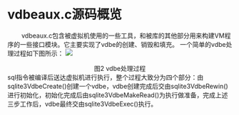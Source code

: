# vdbeaux.c源码概览
&nbsp;&nbsp;&nbsp;&nbsp;&nbsp;&nbsp;&nbsp;&nbsp;vdbeaux.c包含被虚拟机使用的一些工具，和被库的其他部分用来构建VM程序的一些接口模块。它主要实现了vdbe的创建、销毁和填充。
一个简单的vdbe处理过程如下图所示：
<img src="/vdbeaux/VDBE.png">
<div align="center">图2 vdbe处理过程</div>
sql指令被编译后送达虚拟机进行执行，整个过程大致分为四个部分：由sqlite3VdbeCreate()创建一个vdbe，vdbe创建完成后交由sqlite3VdbeRewin()进行初始化，初始化完成后由sqlite3VdbeMakeRead()为执行做准备，完成上述三步工作后，vdbe最终交由sqlite3VdbeExec()执行。
